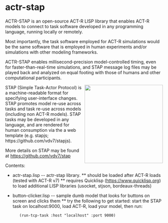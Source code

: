 # actr-stap

ACTR-STAP is an open-source ACT-R LISP library that enables ACT-R models to connect to task software developed in any programming language, running locally or remotely. 

Most importantly, the task software employed for ACT-R simulations would be the same software that is employed in human experiments and/or simulations with other modeling frameworks.

ACTR-STAP enables millisecond-precision model-controlled timing, even for faster-than-real-time simulations, and STAP message log files may be played back and analyzed on equal footing with those of humans and other computational participants. 

<img src="https://raw.githubusercontent.com/vdv7/stap/master/pres/stap-icon.png" width=250 align=right>
STAP (Simple Task-Actor Protocol) is a machine-readable format for specifying user-interface changes. 
STAP promotes model re-use across tasks and task re-use across models (including non ACT-R models).
STAP tasks may be developed in any language, and are rendered for human consumption via the a web template (e.g. stapjs; https://github.com/vdv7/stapjs).

More details on STAP may be found at https://github.com/vdv7/stap

Contents:

* actr-stap.lisp -- actr-stap library.
** should be loaded after ACT-R loads (tested with ACT-R v7)
** requires Quicklisp (https://www.quicklisp.org) to load additional LISP libraries (usocket, stjson, bordeaux-threads)

* button-clicker.lisp -- sample dumb model that looks for buttons on screen and clicks them
** try the following to get started: start the STAP task on localhost:9000, load ACT-R, load your model, then run:

         (run-tcp-task :host "localhost" :port 9000)
